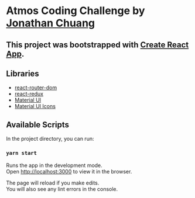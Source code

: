 # Atmos Coding Challenge by [Jonathan Chuang](https://jonathanchuang.me/)

This project was bootstrapped with [Create React App](https://github.com/facebook/create-react-app).
---
## Libraries
- [react-router-dom](https://www.npmjs.com/package/react-router-dom)
- [react-redux](https://react-redux.js.org/tutorials/quick-start)
- [Material UI](https://material-ui.com/)
- [Material UI Icons](https://material-ui.com/components/icons/#icons)

## Available Scripts

In the project directory, you can run:

### `yarn start`

Runs the app in the development mode.\
Open [http://localhost:3000](http://localhost:3000) to view it in the browser.

The page will reload if you make edits.\
You will also see any lint errors in the console.